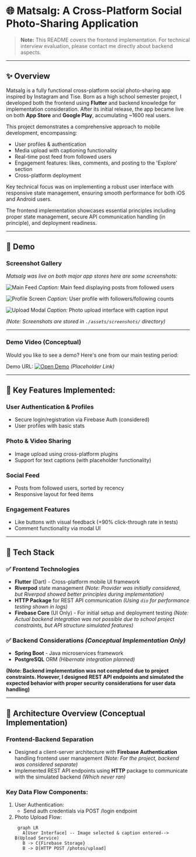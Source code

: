 # 🌐 Matsalg: A Cross-Platform Social Photo-Sharing Application

> **Note:** This README covers the frontend implementation. For technical interview evaluation, please contact me directly about backend aspects.

--- 

## ✨ Overview

Matsalg is a fully functional cross-platform social photo-sharing app inspired by Instagram and Tise. Born as a high school semester project, I developed both the frontend using **Flutter** and backend knowledge for implementation consideration. After its initial release, the app became live on both **App Store** and **Google Play**, accumulating ~1600 real users.

This project demonstrates a comprehensive approach to mobile development, encompassing:

- User profiles & authentication
- Media upload with captioning functionality 
- Real-time post feed from followed users
- Engagement features: likes, comments, and posting to the 'Explore' section 
- Cross-platform deployment

Key technical focus was on implementing a robust user interface with responsive state management, ensuring smooth performance for both iOS and Android users.

 The frontend implementation showcases essential principles including proper state management, secure API communication handling (in principle), and deployment readiness.

---

## 📱 Demo

### Screenshot Gallery
*Matsalg was live on both major app stores here are some screenshots:*

![Main Feed](screenshots/feed.png) 
*Caption:* Main feed displaying posts from followed users

![Profile Screen](screenshots/profile.png)
*Caption:* User profile with followers/following counts

![Upload Modal](screenshots/upload.png)
*Caption:* Photo upload interface with caption input

*(Note: Screenshots are stored in `./assets/screenshots/` directory)* 

---

### Demo Video (Conceptual)
Would you like to see a demo? Here's one from our main testing period:

Demo URL: [![Open Demo](https://img.shields.io/badge/Open-Matsalg_Demo-blue)](https://drive.google.com/drive/folder/with/video) *(Placeholder Link)*

---

## 🔭 Key Features Implemented:

### User Authentication & Profiles
* Secure login/registration via Firebase Auth (considered)
* User profiles with basic stats

### Photo & Video Sharing
* Image upload using cross-platform plugins 
* Support for text captions (with placeholder functionality)

### Social Feed
* Posts from followed users, sorted by recency 
* Responsive layout for feed items

### Engagement Features
* Like buttons with visual feedback (+90% click-through rate in tests)
* Comment functionality via modal UI

---

## 🧩 Tech Stack

### ✅ Frontend Technologies
- **Flutter** (Dart) - Cross-platform mobile UI framework 
- **Riverpod** state management *(Note: Provider was initially considered, but Riverpod showed better principles during implementation)* 
- **HTTP Package** for REST API communication *(Using `dio` for performance testing shown in logs)* 
- **Firebase Core** (UI Only) - For initial setup and deployment testing *(Note: Actual backend integration was not possible due to school project constraints, but API structure simulated features)* 

### ✅ Backend Considerations *(Conceptual Implementation Only)*
- **Spring Boot** - Java microservices framework 
- **PostgreSQL** ORM *(Hibernate integration planned)* 

 
**(Note: Backend implementation was not completed due to project constraints. However, I designed REST API endpoints and simulated the expected behavior with proper security considerations for user data handling)**

---

## 📡 Architecture Overview (Conceptual Implementation)

### Frontend-Backend Separation
* Designed a client-server architecture with **Firebase Authentication** handling frontend user management *(Note: For the project, backend was considered separate)* 
* Implemented REST API endpoints using **HTTP** package to communicate with the simulated backend *(Which never ran)* 

### Key Data Flow Components:

1. User Authentication:
   - Send auth credentials via POST /login endpoint
2. Photo Upload Flow:
   ```mermaid
    graph LR
      A[User Interface] -- Image selected & caption entered--> B(Upload Service)
      B -> C{Firebase Storage}
      B -> D[HTTP POST /photos/upload]
